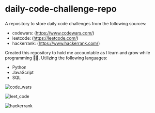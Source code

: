 # daily-code-challenge-repo

###

A repository to store daily code challenges from the following sources:

- codewars: (https://www.codewars.com/)
- leetcode: (https://leetcode.com/)
- hackerrank: (https://www.hackerrank.com/)

Created this repository to hold me accountable as I learn and grow while programming 💪💪. Utilizing the following languages:

- Python
- JavaScript
- SQL

![code_wars](https://user-images.githubusercontent.com/28677929/243454740-c57ddbee-ecb0-4071-89e9-c2083e44ff95.jpg)

![leet_code](https://user-images.githubusercontent.com/28677929/243454793-fc740728-ae07-4da0-8cfd-61cdebdfda16.jpg)

![hackerrank](https://user-images.githubusercontent.com/28677929/243454918-0ab1c196-f1c4-447a-adb0-c22d4e3defc2.jpg)
